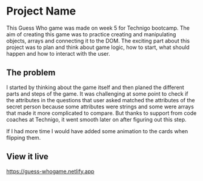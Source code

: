 # Project Name

This Guess Who game was made on week 5 for Technigo bootcamp. 
The aim of creating this game was to practice creating and manipulating objects, arrays and connecting it to the DOM.
The exciting part about this project was to plan and think about game logic, how to start, what should happen and how to interact with the user.

## The problem

I started by thinking about the game itself and then planed the different parts and steps of the game. It was challenging at some point to check if the attributes in the questions that user asked matched the attributes of the secret person because some attributes were strings and some were arrays that made it more complicated to compare. But thanks to support from code coaches at Technigo, it went smooth later on after figuring out this step. 

If I had more time I would have added some animation to the cards when flipping them.

## View it live

https://guess-whogame.netlify.app 
